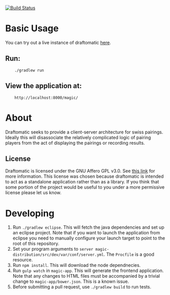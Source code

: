 [![Build Status](https://travis-ci.org/MageRings/draftomatic.svg?branch=develop)](https://travis-ci.org/MageRings/draftomatic)

# Basic Usage

You can try out a live instance of draftomatic [here](https://draftomatic.herokuapp.com/magic/#/tournament).

## Run:
        ./gradlew run

## View the application at:
        http://localhost:8000/magic/

# About

Draftomatic seeks to provide a client-server architecture for swiss pairings.  Ideally this will disassociate the relatively complicated logic of pairing players from the act of displaying the
pairings or recording results.

## License

Draftomatic is licensed under the GNU Affero GPL v3.0. See [this link](http://blog.mongodb.org/post/103832439/the-agpl) for more information.  This license was chosen because draftomatic is intended to act as a
standalone application rather than as a library.  If you think that some portion of the project would be useful to you
under a more permissive license please let us know.

# Developing

1. Run `./gradlew eclipse`.  This will fetch the java dependencies
and set up an eclipse project.  Note that if you want to launch the
application from eclipse you need to manually configure your launch target
to point to the root of this repository.
1. Set your program arguments to `server magic-distribution/src/dev/var/conf/server.yml`. The `Procfile` is a good resource.
2. Run `npm install`.  This will download the node dependnecies.
3. Run `gulp watch` in `magic-app`.  This will generate the frontend
application.  Note that any changes to HTML files must be accompanied
by a trivial change to `magic-app/bower.json`.  This is a known issue.
4.  Before submitting a pull request, use `./gradlew build` to run tests.
